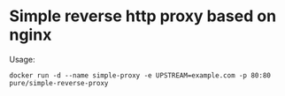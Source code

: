 # Simple reverse http proxy based on nginx

Usage:

```
docker run -d --name simple-proxy -e UPSTREAM=example.com -p 80:80 pure/simple-reverse-proxy
```
